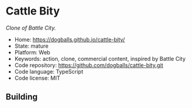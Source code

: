 # Cattle Bity

_Clone of Battle City._

- Home: https://dogballs.github.io/cattle-bity/
- State: mature
- Platform: Web
- Keywords: action, clone, commercial content, inspired by Battle City
- Code repository: https://github.com/dogballs/cattle-bity.git
- Code language: TypeScript
- Code license: MIT

## Building
